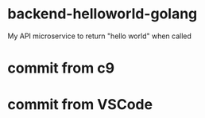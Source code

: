 # backend-helloworld-golang
My API microservice to return "hello world" when called
# commit from c9
# commit from VSCode